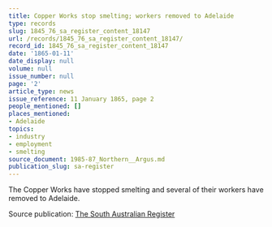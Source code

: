 ```yaml
---
title: Copper Works stop smelting; workers removed to Adelaide
type: records
slug: 1845_76_sa_register_content_18147
url: /records/1845_76_sa_register_content_18147/
record_id: 1845_76_sa_register_content_18147
date: '1865-01-11'
date_display: null
volume: null
issue_number: null
page: '2'
article_type: news
issue_reference: 11 January 1865, page 2
people_mentioned: []
places_mentioned:
- Adelaide
topics:
- industry
- employment
- smelting
source_document: 1985-87_Northern__Argus.md
publication_slug: sa-register
---
```


The Copper Works have stopped smelting and several of their workers have removed to Adelaide.

Source publication: [The South Australian Register](/publications/sa-register/)
